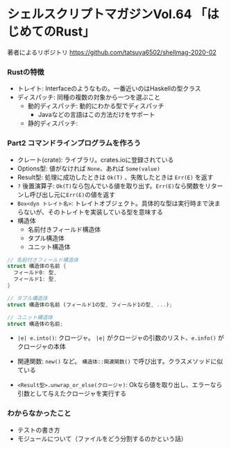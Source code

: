 シェルスクリプトマガジンVol.64 「はじめてのRust」
==========================================

著者によるリポジトリ
https://github.com/tatsuya6502/shellmag-2020-02

### Rustの特徴

- トレイト: Interfaceのようなもの。一番近いのはHaskellの型クラス
- ディスパッチ: 同種の複数の対象から一つを選ぶこと
  - 動的ディスパッチ: 動的にわかる型でディスパッチ
    - Javaなどの言語はこの方法だけをサポート
  - 静的ディスパッチ: 


### Part2 コマンドラインプログラムを作ろう

- クレート(crate): ライブラリ。crates.ioに登録されている
- Options型: 値がなければ `None`、あれば `Some(value)`
- Result型: 処理に成功したときは `Ok(T)` 、失敗したときは `Err(E)` を返す
- `?` 後置演算子: `Ok(T)`なら包んでいる値を取り出す。`Err(E)`なら関数をリターンし呼び出し元に`Err(E)`の値を返す
- `Box<dyn トレイト名>`: トレイトオブジェクト。具体的な型は実行時まで決まらないが、そのトレイトを実装している型を意味する
- 構造体
  - 名前付きフィールド構造体
  - タプル構造体
  - ユニット構造体

```rust
// 名前付きフィールド構造体
struct 構造体の名前 {
  フィールド0: 型,
  フィールド1: 型,
}

// タプル構造体
struct 構造体の名前 (フィールド1の型, フィールド1の型, ...);

// ユニット構造体
struct 構造体の名前;
```

- `|e| e.into()`: クロージャ。 `|e|` がクロージャの引数のリスト、`e.info()` がクロージャの本体


- 関連関数: `new()` など。 `構造体::関連関数()` で呼び出す。クラスメソッドに似ている
- `<Result型>.unwrap_or_else(クロージャ)`: Okなら値を取り出し、エラーなら引数として与えたクロージャを実行する


### わからなかったこと

- テストの書き方
- モジュールについて（ファイルをどう分割するのかという話）
